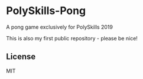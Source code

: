 # PolySkills-Pong
A pong game exclusively for PolySkills 2019

This is also my first public repository - please be nice! 

## License
MIT
